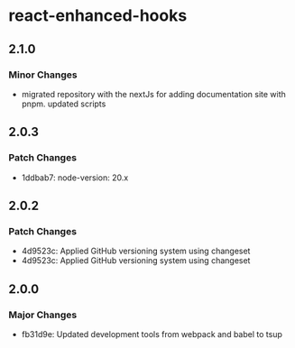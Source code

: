 # react-enhanced-hooks

## 2.1.0

### Minor Changes

- migrated repository with the nextJs for adding documentation site with pnpm. updated scripts

## 2.0.3

### Patch Changes

- 1ddbab7: node-version: 20.x

## 2.0.2

### Patch Changes

- 4d9523c: Applied GitHub versioning system using changeset
- 4d9523c: Applied GitHub versioning system using changeset

## 2.0.0

### Major Changes

- fb31d9e: Updated development tools from webpack and babel to tsup
